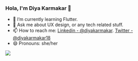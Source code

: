 ### Hola, I'm Diya Karmakar 👋

- 🌱 I’m currently learning Flutter.
- 💬 Ask me about UX design, or any tech related stuff.
- 📫 How to reach me:  [Linkedin - @diyakarmakar](www.linkedin.com/in/diya-karmakar).
  [Twitter - @diyakarmakar18](https://twitter.com/Diyakarmakar18)
- 😄 Pronouns: she/her

<img src = "[![Anurag's GitHub stats](https://github-readme-stats.vercel.app/api?username=diyakarmakar779)](https://github.com/anuraghazra/github-readme-stats)">
